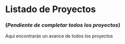 # Listado de Proyectos

### (*Pendiente de completar todos los proyectos*)

Aquí encontrarás un avance de todos los proyectos

<script setup>
import projects from './data/projects.json';

// Group projects by type
const groupProjectsByType = projects.reduce((groups, project) => {
  if (!groups[project.type]) {
    groups[project.type] = [];
  }
  groups[project.type].push(project);
  groups[project.type].sort((a, b) => b.yearStart - a.yearStart); // Sort by yearStart
  return groups;
}, {});
</script>

<template>
  <div v-for="(group, type) in groupProjectsByType" :key="type">
    <h2 v-if="type === 'personal'" id="personales" tabindex="-1">Personales <a class="header-anchor" href="#personales" aria-label="Permalink to &quot;Personales&quot;">&ZeroWidthSpace;</a></h2>
    <h2 v-else-if="type === 'cliente'" id="para-clientes" tabindex="-1">Para clientes <a class="header-anchor" href="#para-clientes" aria-label="Permalink to &quot;Para&quot;Clientes&quot;">&ZeroWidthSpace;</a></h2>
    <h2 v-else-if="type === 'otros'" id="otros" tabindex="-1">Otros <a class="header-anchor" href="#otros" aria-label="Permalink to &quot;Otrosquot;">&ZeroWidthSpace;</a></h2>
    <div class="projects-container">
      <div v-for="project in group" :key="project.title" class="project-card">
        <div class="project-header">
          <img v-if="project.headerBackgroundImg" :src="`/assets/img/projects/${project.headerBackgroundImg}`" alt="`${project.title}` Image" />  
          <p :class="[
            'status',
            {
              'status-in-progress': project.status === 'En Desarrollo',
              'status-completed': project.status === 'Finalizado',
              'status-abandoned': project.status === 'Abandonado'
            }
          ]">
            {{ project.status }}
          </p> 
          <p class="projects-activity">
            {{ project.yearStart }}
            <span v-if="project.yearEnd"> - {{ project.yearEnd }}</span>
            <span v-else> - Actualidad</span>
          </p>     
        </div>
        <div class="project-title">
          <img v-if="project.favicon" :src="project.favicon" alt="`${project.title}` Favicon" width="24" />
          <h3>{{ project.title }}</h3>
        </div>
        <div class="project-content">
          <p class="project-tech" v-if="project.tech && project.tech.length > 0">
            <strong>Stack:</strong>
            <span v-for="(tech, index) in project.tech" :key="index">{{ tech }}</span>
          </p>
          <div class="project-links">
            <a :href="project.link">Ver Proyecto <img src="/assets/img/move-up-right.svg" alt="Proyecto" width="16" /></a>
            <a v-if="project.github" class="github" :href="project.github" target="_blank">GitHub <img src="/assets/img/github.svg" alt="GitHub" width="16" /></a>
          </div>
        </div>
      </div>
    </div>
  </div>
</template>

<style scoped>
template {
  display: block;
  margin-top: 25px;
}

.projects-container {
  display: grid;
  grid-template-columns: repeat(auto-fit, minmax(300px, 1fr));
  gap: 1rem;
}

.project-card {
  background-color: var(--vp-sidebar-bg-color);
  /*border: 1px solid var(--vp-c-divider);*/
  border-radius: 8px;
}

.project-header {
  display: flex;
  align-items: center;
  gap: 0.5rem;
  border-radius: 8px;
  position: relative;
}

.project-header img {
  border-radius: 8px;
}

.project-header:not(:has(img)) {
  position: relative;
  /*padding-top: 85px;*/
  padding-top: 227px;
  background-color: var(--vp-c-brand-soft);
}

.project-header:not(:has(img))::after {
  content: "Sin vista previa";
  position: absolute;
  top: 35%;
  left: 50%;
  transform: translate(-50%);
  font-style: italic;
}

.project-title {
  padding-top: 1rem;
  padding-left: 1rem;
  padding-right: 1rem;
  display: flex;
  align-items: center;
  gap: 10px;
}

.project-title img {
  border-radius: 4px;
}

.project-title h3 {
  margin: 0;
}

.project-content {
  padding: 1rem;
}

.status {
  font-size: .875rem;
  font-weight: bold;
  width: fit-content;
  padding: 0 8px;
  border-radius: 4px;
  margin: 0;
  position: absolute;
  bottom: 45px;
  left: 10px;
  color: #fff;
}

.status-in-progress {
  background-color: rgba(45, 255, 123, 0.6);
}

.status-completed {
  background-color: rgba(0, 191, 255, 0.6);
}

.status-abandoned {
  background-color: rgba(255, 127, 80, 0.6);
}

.projects-activity {
  background-color: rgba(0, 0, 0, 0.6);
  font-size: .875rem;
  font-weight: bold;
  width: fit-content;
  padding: 0 8px;
  border-radius: 4px;
  margin: 0;
  position: absolute;
  bottom: 10px;
  left: 10px;
  color: #ffffff;
}

.project-tech {
  display: flex;
  flex-wrap: wrap;
  gap: 5px;
  margin-top: 0;
}

.project-tech span {
  font-size: .8rem;
  background-color: var(--vp-c-default-3);
  padding: 0px 8px;
  border-radius: 4px;
}

.project-links {
  display: flex;
  gap: 1rem;
}

.project-links a {
  font-size: .8rem;
  background-color: var(--vp-button-brand-bg);
  color: var(--vp-button-brand-text);
  text-decoration: none;
  padding: 0px 8px;
  border-radius: 4px;
  display: flex;
  gap: 4px;
}

.project-links a.github {
  background-color: #000;
  gap: 8px;
}

.project-links a img {
  filter: invert(1);
}

</style>
